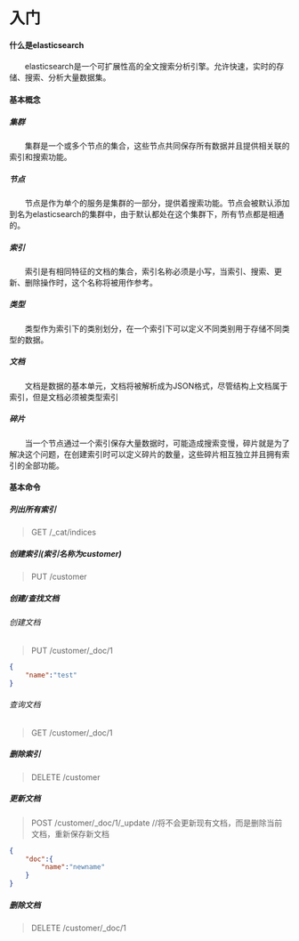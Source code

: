 # 入门

#### 什么是elasticsearch
　　elasticsearch是一个可扩展性高的全文搜索分析引擎。允许快速，实时的存储、搜索、分析大量数据集。

#### 基本概念
##### 集群
　　集群是一个或多个节点的集合，这些节点共同保存所有数据并且提供相关联的索引和搜索功能。
##### 节点
　　节点是作为单个的服务是集群的一部分，提供着搜索功能。节点会被默认添加到名为elasticsearch的集群中，由于默认都处在这个集群下，所有节点都是相通的。
##### 索引
　　索引是有相同特征的文档的集合，索引名称必须是小写，当索引、搜索、更新、删除操作时，这个名称将被用作参考。
##### 类型
　　类型作为索引下的类别划分，在一个索引下可以定义不同类别用于存储不同类型的数据。
##### 文档
　　文档是数据的基本单元，文档将被解析成为JSON格式，尽管结构上文档属于索引，但是文档必须被类型索引
##### 碎片
　　当一个节点通过一个索引保存大量数据时，可能造成搜索变慢，碎片就是为了解决这个问题，在创建索引时可以定义碎片的数量，这些碎片相互独立并且拥有索引的全部功能。
#### 基本命令
##### 	列出所有索引
> GET /_cat/indices

##### 创建索引(索引名称为customer)
> PUT /customer

##### 创建/查找文档
###### 创建文档
> PUT /customer/_doc/1


```json
{
	"name":"test"
}
```

###### 查询文档
> GET /customer/_doc/1

##### 删除索引
> DELETE /customer

##### 更新文档
> POST /customer/_doc/1/_update
>  //将不会更新现有文档，而是删除当前文档，重新保存新文档

```json
{
	"doc":{
    	"name":"newname"
    }
}
```
##### 删除文档
> DELETE /customer/_doc/1